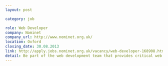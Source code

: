 ```yaml
---
layout: post

category: job

role: Web Developer
company: Nominet
company_url: http://www.nominet.org.uk/
location: Oxford
closing_date: 30.08.2013
link: http://apply.jobs.nominet.org.uk/vacancy/web-developer-168908.html
detail: Be part of the web development team that provides critical web support and enhancements to the technical team and business. Proactively understand and manage the diverse technical requirements of the Nominet web platform.
---
```

